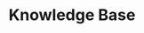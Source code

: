 ---
title: Knowledge Base
sidebar: main_sidebar_1_6_3
keywords: 
permalink: knowledge_base.1.6.3.html
folder: knowledge
toc: false
---